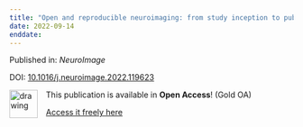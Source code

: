 ```yaml
---
title: "Open and reproducible neuroimaging: from study inception to publication."
date: 2022-09-14
enddate:
---
```


Published in: *NeuroImage*

DOI: [10.1016/j.neuroimage.2022.119623](https://doi.org/10.1016/j.neuroimage.2022.119623)

<img src="https://upload.wikimedia.org/wikipedia/commons/thumb/7/77/Open_Access_logo_PLoS_transparent.svg/800px-Open_Access_logo_PLoS_transparent.svg.png" alt="drawing" width="50" align="left"/> &nbsp;&nbsp;&nbsp;This publication is available in **Open Access**! (Gold OA)

&nbsp;&nbsp;&nbsp;<a href="https://doi.org/10.1016/j.neuroimage.2022.119623">Access it freely here</a>

